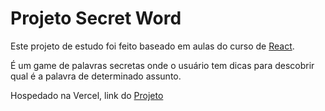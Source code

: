 # Projeto Secret Word

Este projeto de estudo foi feito baseado em aulas do curso de [React](https://reactjs.org/).

É um game de palavras secretas onde o usuário tem dicas para descobrir qual é a palavra de determinado assunto.

Hospedado na Vercel, link do [Projeto](https://project-secret-word-eight.vercel.app/)